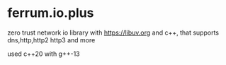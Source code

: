 # ferrum.io.plus

zero trust network io library with <https://libuv.org> and c++, that supports dns,http,http2 http3 and more

used c++20 with g++-13

